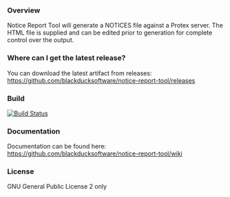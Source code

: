 ### Overview

Notice Report Tool will generate a NOTICES file against a Protex server.  The HTML file is supplied and can be edited prior to generation for complete control over the output.  

### Where can I get the latest release?

You can download the latest artifact from releases: https://github.com/blackducksoftware/notice-report-tool/releases

### Build

[![Build Status](https://travis-ci.org/blackducksoftware/notice-report-tool.svg?branch=master)](https://travis-ci.org/blackducksoftware/notice-report-tool)

###  Documentation

Documentation can be found here: https://github.com/blackducksoftware/notice-report-tool/wiki

### License

GNU General Public License 2 only

